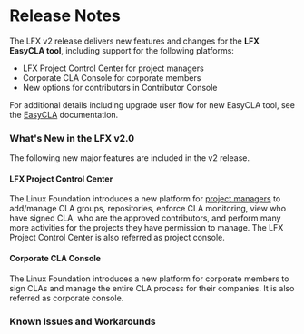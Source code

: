 # Release Notes

The LFX v2 release delivers new features and changes for the **LFX** **EasyCLA tool**, including support for the following platforms:

* LFX Project Control Center for project managers
* Corporate CLA Console for corporate members
* New options for contributors in Contributor Console

For additional details including upgrade user flow for new EasyCLA tool, see the [EasyCLA](easycla/) documentation.

### What's New in the LFX v2.0

The following new major features are included in the v2 release.

#### LFX Project Control Center

The Linux Foundation introduces a new platform for [project managers](easycla/project-managers/) to add/manage CLA groups, repositories, enforce CLA monitoring, view who have signed CLA, who are the approved contributors, and perform many more activities for the projects they have permission to manage. The LFX Project Control Center is also referred as project console.

#### Corporate CLA Console

The Linux Foundation introduces a new platform for corporate members to sign CLAs and manage the entire CLA process for their companies. It is also referred as corporate console.

### Known Issues and Workarounds

